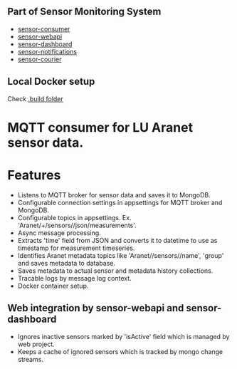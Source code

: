 ## Part of Sensor Monitoring System
- [sensor-consumer](https://github.com/Markuss-B/sensor-consumer)
- [sensor-webapi](https://github.com/Markuss-B/sensor-webapi)
- [sensor-dashboard](https://github.com/Markuss-B/sensor-dashboard)
- [sensor-notifications](https://github.com/Markuss-B/sensor-notifications)
- [sensor-courier](https://github.com/Markuss-B/sensor-courier)

## Local Docker setup
Check [.build folder](.build/)

# MQTT consumer for LU Aranet sensor data.

# Features
- Listens to MQTT broker for sensor data and saves it to MongoDB.
- Configurable connection settings in appsettings for MQTT broker and MongoDB.
- Configurable topics in appsettings. Ex. 'Aranet/+/sensors/<sensorId>/json/measurements'.
- Async message processing.
- Extracts 'time' field from JSON and converts it to datetime to use as timestamp for measurement timeseries.
- Identifies Aranet metadata topics like 'Aranet/<baseSationId>/sensors/<sensorId>/name', 'group' and saves metadata to database.
- Saves metadata to actual sensor and metadata history collections.
- Tracable logs by message log context.
- Docker container setup.

## Web integration by sensor-webapi and sensor-dashboard
- Ignores inactive sensors marked by 'isActive' field which is managed by web project.
- Keeps a cache of ignored sensors which is tracked by mongo change streams.
